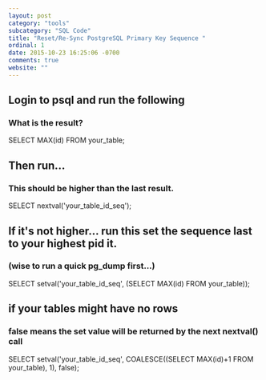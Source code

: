 ```yaml
---
layout: post
category: "tools"
subcategory: "SQL Code"
title: "Reset/Re-Sync PostgreSQL Primary Key Sequence "
ordinal: 1
date: 2015-10-23 16:25:06 -0700
comments: true
website: ""
---
```

<!--break-->

## Login to psql and run the following

### What is the result?

SELECT MAX(id) FROM your_table;

## Then run...

### This should be higher than the last result.

SELECT nextval('your_table_id_seq');

## If it's not higher... run this set the sequence last to your highest pid it.

### (wise to run a quick pg_dump first...)

SELECT setval('your_table_id_seq', (SELECT MAX(id) FROM your_table));

## if your tables might have no rows

### false means the set value will be returned by the next nextval() call

SELECT setval('your_table_id_seq', COALESCE((SELECT MAX(id)+1 FROM your_table), 1), false);
